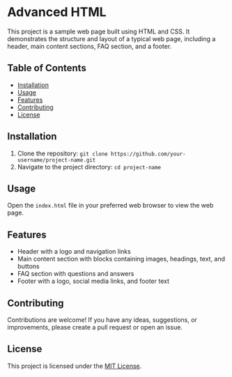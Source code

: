 # Advanced HTML

This project is a sample web page built using HTML and CSS. It demonstrates the structure and layout of a typical web page, including a header, main content sections, FAQ section, and a footer.

## Table of Contents

- [Installation](#installation)
- [Usage](#usage)
- [Features](#features)
- [Contributing](#contributing)
- [License](#license)

## Installation

1. Clone the repository: `git clone https://github.com/your-username/project-name.git`
2. Navigate to the project directory: `cd project-name`

## Usage

Open the `index.html` file in your preferred web browser to view the web page.

## Features

- Header with a logo and navigation links
- Main content section with blocks containing images, headings, text, and buttons
- FAQ section with questions and answers
- Footer with a logo, social media links, and footer text

## Contributing

Contributions are welcome! If you have any ideas, suggestions, or improvements, please create a pull request or open an issue.

## License

This project is licensed under the [MIT License](LICENSE).

